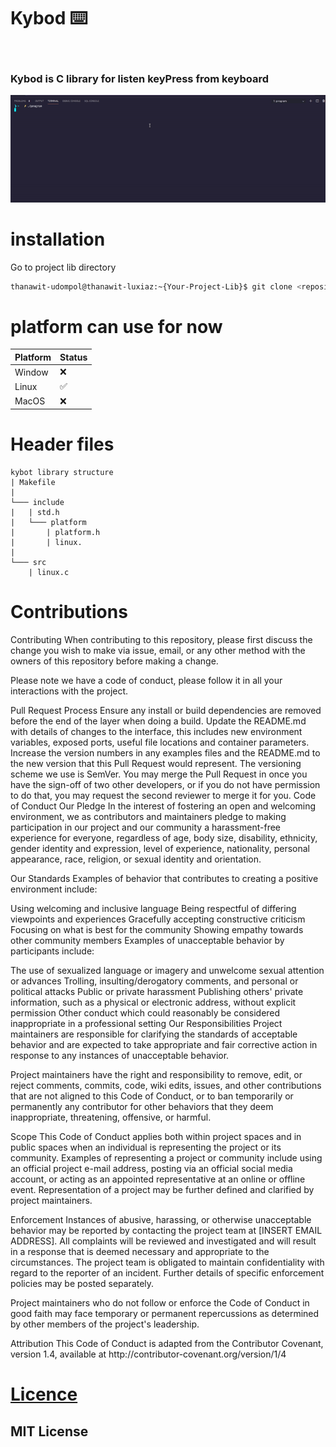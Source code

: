 # Kybod :keyboard:

<br>

### Kybod is C library for listen keyPress from keyboard

![GIF](docs/GIF/overview.gif)

# installation

Go to project lib directory

```bash
thanawit-udompol@thanawit-luxiaz:~{Your-Project-Lib}$ git clone <repository>
```

# platform can use for now

| Platform | Status             |
| -------- | ------------------ |
| Window   | ❌                 |
| Linux    | :white_check_mark: |
| MacOS    | ❌                 |

# Header files

```
kybot library structure
| Makefile
|
└─── include
|   | std.h
|   └─── platform
|       | platform.h
|       | linux.
|
└─── src
    | linux.c
```

# Contributions

<p>
Contributing
When contributing to this repository, please first discuss the change you wish to make via issue, email, or any other method with the owners of this repository before making a change.
</p>
<p>
Please note we have a code of conduct, please follow it in all your interactions with the project.
</p>
<p>
Pull Request Process
Ensure any install or build dependencies are removed before the end of the layer when doing a build.
Update the README.md with details of changes to the interface, this includes new environment variables, exposed ports, useful file locations and container parameters.
Increase the version numbers in any examples files and the README.md to the new version that this Pull Request would represent. The versioning scheme we use is SemVer.
You may merge the Pull Request in once you have the sign-off of two other developers, or if you do not have permission to do that, you may request the second reviewer to merge it for you.
Code of Conduct
Our Pledge
In the interest of fostering an open and welcoming environment, we as contributors and maintainers pledge to making participation in our project and our community a harassment-free experience for everyone, regardless of age, body size, disability, ethnicity, gender identity and expression, level of experience, nationality, personal appearance, race, religion, or sexual identity and orientation.
</p>
<p>
Our Standards
Examples of behavior that contributes to creating a positive environment include:

Using welcoming and inclusive language
Being respectful of differing viewpoints and experiences
Gracefully accepting constructive criticism
Focusing on what is best for the community
Showing empathy towards other community members
Examples of unacceptable behavior by participants include:

The use of sexualized language or imagery and unwelcome sexual attention or advances
Trolling, insulting/derogatory comments, and personal or political attacks
Public or private harassment
Publishing others' private information, such as a physical or electronic address, without explicit permission
Other conduct which could reasonably be considered inappropriate in a professional setting
Our Responsibilities
Project maintainers are responsible for clarifying the standards of acceptable behavior and are expected to take appropriate and fair corrective action in response to any instances of unacceptable behavior.

Project maintainers have the right and responsibility to remove, edit, or reject comments, commits, code, wiki edits, issues, and other contributions that are not aligned to this Code of Conduct, or to ban temporarily or permanently any contributor for other behaviors that they deem inappropriate, threatening, offensive, or harmful.

Scope
This Code of Conduct applies both within project spaces and in public spaces when an individual is representing the project or its community. Examples of representing a project or community include using an official project e-mail address, posting via an official social media account, or acting as an appointed representative at an online or offline event. Representation of a project may be further defined and clarified by project maintainers.

Enforcement
Instances of abusive, harassing, or otherwise unacceptable behavior may be reported by contacting the project team at [INSERT EMAIL ADDRESS]. All complaints will be reviewed and investigated and will result in a response that is deemed necessary and appropriate to the circumstances. The project team is obligated to maintain confidentiality with regard to the reporter of an incident. Further details of specific enforcement policies may be posted separately.

Project maintainers who do not follow or enforce the Code of Conduct in good faith may face temporary or permanent repercussions as determined by other members of the project's leadership.

</p>
<p>
Attribution
This Code of Conduct is adapted from the Contributor Covenant, version 1.4, available at http://contributor-covenant.org/version/1/4 
</p>

# [Licence](LICENSE)
## MIT License
